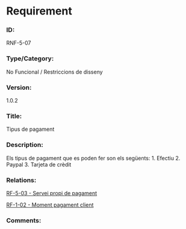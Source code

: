 # Requirement

### ID:
RNF-5-07

### Type/Category:
No Funcional / Restriccions de disseny

### Version:
1.0.2

### Title:
Tipus de pagament

### Description:
Els tipus de pagament que es poden fer son els següents:
    1. Efectiu
    2. Paypal
    3. Tarjeta de crèdit

### Relations:
[RF-5-03 - Servei propi de pagament](./RF-5-03.md)

[RF-1-02 - Moment pagament client](../clients/RF-1-02.md)

### Comments: